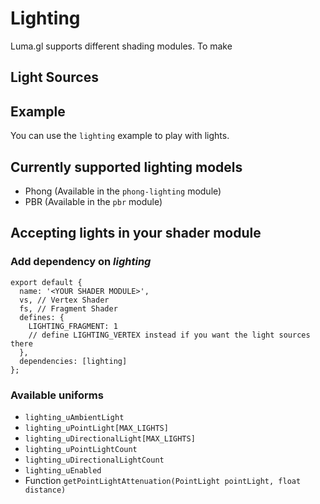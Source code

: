 # Lighting

Luma.gl supports different shading modules.
To make 


## Light Sources

## Example
You can use the `lighting` example to play with lights.

## Currently supported lighting models
- Phong (Available in the `phong-lighting` module)
- PBR (Available in the `pbr` module)

## Accepting lights in your shader module

### Add dependency on *lighting*
```
export default {
  name: '<YOUR SHADER MODULE>',
  vs, // Vertex Shader
  fs, // Fragment Shader
  defines: {
    LIGHTING_FRAGMENT: 1
    // define LIGHTING_VERTEX instead if you want the light sources there
  },
  dependencies: [lighting]
};
```

### Available uniforms

- `lighting_uAmbientLight`
- `lighting_uPointLight[MAX_LIGHTS]`
- `lighting_uDirectionalLight[MAX_LIGHTS]`
- `lighting_uPointLightCount`
- `lighting_uDirectionalLightCount`
- `lighting_uEnabled`
- Function `getPointLightAttenuation(PointLight pointLight, float distance)`


